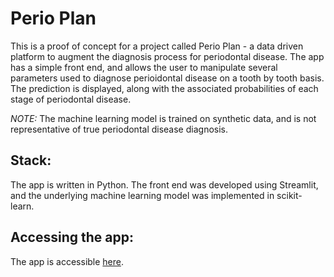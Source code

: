 # Perio Plan 

This is a proof of concept for a project called Perio Plan - a data driven platform to augment the diagnosis process for periodontal disease. The app has a simple front end, and allows the user to manipulate several parameters used to diagnose perioidontal disease on a tooth by tooth basis. The prediction is displayed, along with the associated probabilities of each stage of periodontal disease. 

*NOTE:* The machine learning model is trained on synthetic data, and is not representative of true periodontal disease diagnosis. 

## Stack: 

The app is written in Python. The front end was developed using Streamlit, and the underlying machine learning model was implemented in scikit-learn. 

## Accessing the app: 

The app is accessible [here](https://share.streamlit.io/tim-r-cruz/perio-plan/main.py).
